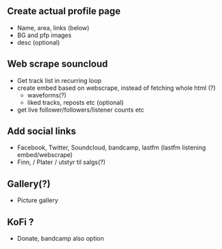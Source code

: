 ## Create actual profile page
- Name, area, links (below)
- BG and pfp images
- desc (optional)

## Web scrape souncloud
- Get track list in recurring loop
- create embed based on webscrape, instead of fetching whole html (?)
    - waveforms(?)
    - liked tracks, reposts etc (optional)
- get live follower/followers/listener counts etc

## Add social links
- Facebook, Twitter, Soundcloud, bandcamp, lastfm (lastfm listening embed/webscrape)
- Finn, / Plater / utstyr til salgs(?)

## Gallery(?)
- Picture gallery

## KoFi ? 
- Donate, bandcamp also option


